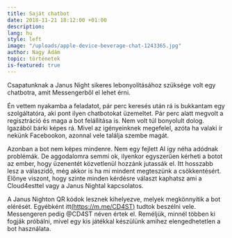 ```yaml
---
title: Saját chatbot
date: 2018-11-21 18:12:00 +01:00
description: 
lang: hu
style: left
image: "/uploads/apple-device-beverage-chat-1243365.jpg"
author: Nagy Ádám
topic: történetek
is-featured: true
---
```


Csapatunknak a Janus Night sikeres lebonyolításához szüksége volt egy chatbotra, amit Messengerből el lehet érni. 

Én vettem nyakamba a feladatot, pár perc keresés után rá is bukkantam egy szolgáltatóra, aki pont ilyen chatbotokat üzemeltet. 
Pár perc alatt megvolt a regisztráció és maga a bot felállítása is. Nem volt túl bonyolult dolog. Igazából bárki képes rá.
Mivel az igényeinknek megefelel, azóta ha valaki ír nekünk Facebookon, azonnal vele találja szembe magát. 

Azonban a bot nem képes mindenre. Nem egy fejlett AI így néha adódnak problémák. De aggodalomra semmi ok, ilyenkor egyszerűen kérheti a botot
az ember, hogy üzenentét közvetlenül hozzánk jutassák el. Itt hosszabb lesz a válaszidő, még akkor is ha mi mindent megteszünk a csökkentésért.
Előnye viszont, hogy szinte minden kérdésre választ kaphatsz ami a Cloud4esttel vagy a Janus Nightal kapcsolatos. 

A Janus Nighton QR kódok lesznek kihelyezve, melyek megkönnyítik a bot elérését. Egyébként itt[(https://m.me/CD4ST)](http://m.me/CD4ST) tudtok beszélni vele.
Messengeren pedig @CD4ST néven értek el. 
Reméljük, minnél többen ki fogják próbálni, mivel egy kis játékkal készülünk amihez elengedhetetlen a bot használata.